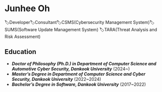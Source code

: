 # Junhee Oh
🏷️Developer🏷️Consultant🏷️CSMS(Cybersecurity Management System)🏷️SUMS(Software Update Management System)
🏷️TARA(Threat Analysis and Risk Assessment)

## Education

- <i><b>Doctor of Philosophy (Ph.D.) in Department of Computer Science and Automotive Cyber ​​Security, Dankook University</b></i> (2024~)
- <i><b>Master’s Degree in Department of Computer Science and Cyber ​​Security, Dankook University</b></i> (2022~2024)
- <i><b>Bachelor’s Degree in Software, Dankook University</b></i> (2017~2022)
